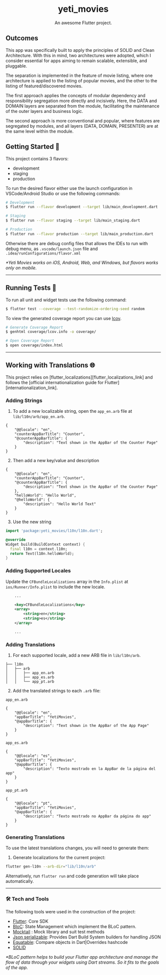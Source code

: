 <h1 align="center">yeti_movies</h1>


<p align="center">An awesome Flutter project.</p>

Outcomes
--------

This app was specifically built to apply the principles of SOLID and Clean Architecture. With this in mind, two architectures were adopted, which I consider essential for apps aiming to remain scalable, extensible, and pluggable.

The separation is implemented in the feature of movie listing, where one architecture is applied to the listing of popular movies, and the other to the listing of featured/discovered movies.

The first approach applies the concepts of modular dependency and responsibility segregation more directly and incisively. Here, the DATA and DOMAIN layers are separated from the module, facilitating the maintenance of the outer layers and business logic.

The second approach is more conventional and popular, where features are segregated by modules, and all layers (DATA, DOMAIN, PRESENTER) are at the same level within the module.

## Getting Started 🚀

This project contains 3 flavors:

- development
- staging
- production

To run the desired flavor either use the launch configuration in VSCode/Android Studio or use the following commands:

```sh
# Development
$ flutter run --flavor development --target lib/main_development.dart

# Staging
$ flutter run --flavor staging --target lib/main_staging.dart

# Production
$ flutter run --flavor production --target lib/main_production.dart
```

Otherwise there are debug config files that allows the IDEs to run with debug menu, as `.vscode/launch.json` file and `.idea/runConfigurations/flavor.xml`

_\*Yeti Movies works on iOS, Android, Web, and Windows, but flavors works only on mobile._

---

## Running Tests 🧪

To run all unit and widget tests use the following command:

```sh
$ flutter test --coverage --test-randomize-ordering-seed random
```

To view the generated coverage report you can use [lcov](https://github.com/linux-test-project/lcov).

```sh
# Generate Coverage Report
$ genhtml coverage/lcov.info -o coverage/

# Open Coverage Report
$ open coverage/index.html
```

---

## Working with Translations 🌐

This project relies on [flutter_localizations][flutter_localizations_link] and follows the [official internationalization guide for Flutter][internationalization_link].

### Adding Strings

1. To add a new localizable string, open the `app_en.arb` file at `lib/l10n/arb/app_en.arb`.

```arb
{
    "@@locale": "en",
    "counterAppBarTitle": "Counter",
    "@counterAppBarTitle": {
        "description": "Text shown in the AppBar of the Counter Page"
    }
}
```

2. Then add a new key/value and description

```arb
{
    "@@locale": "en",
    "counterAppBarTitle": "Counter",
    "@counterAppBarTitle": {
        "description": "Text shown in the AppBar of the Counter Page"
    },
    "helloWorld": "Hello World",
    "@helloWorld": {
        "description": "Hello World Text"
    }
}
```

3. Use the new string

```dart
import 'package:yeti_movies/l10n/l10n.dart';

@override
Widget build(BuildContext context) {
  final l10n = context.l10n;
  return Text(l10n.helloWorld);
}
```

### Adding Supported Locales

Update the `CFBundleLocalizations` array in the `Info.plist` at `ios/Runner/Info.plist` to include the new locale.

```xml
    ...

    <key>CFBundleLocalizations</key>
	<array>
		<string>en</string>
		<string>es</string>
	</array>

    ...
```

### Adding Translations

1. For each supported locale, add a new ARB file in `lib/l10n/arb`.

```
├── l10n
│   ├── arb
│   │   ├── app_en.arb
│   │   ├── app_es.arb
│   │   └── app_pt.arb
```

2. Add the translated strings to each `.arb` file:

`app_en.arb`

```arb
{
    "@@locale": "en",
    "appBarTitle": "YetiMovies",
    "@appBarTitle": {
        "description": "Text shown in the AppBar of the App Page"
    }
}
```

`app_es.arb`

```arb
{
    "@@locale": "es",
    "appBarTitle": "YetiMovies",
    "@appBarTitle": {
        "description": "Texto mostrado en la AppBar de la página del app"
    }
}
```

`app_pt.arb`

```arb
{
    "@@locale": "pt",
    "appBarTitle": "YetiMovies",
    "@appBarTitle": {
        "description": "Texto mostrado no AppBar da página do app"
    }
}
```

### Generating Translations

To use the latest translations changes, you will need to generate them:

1. Generate localizations for the current project:

```sh
flutter gen-l10n --arb-dir="lib/l10n/arb"
```

Alternatively, run `flutter run` and code generation will take place automatically.

---

### 🛠 Tech and Tools
The following tools were used in the construction of the project:

- [Flutter](https://flutter.dev/): Core SDK
- [BloC](https://pub.dev/packages/bloc): State Management which implement the BLoC pattern.
- [Mocktail](https://pub.dev/packages/mocktail) : Mock library and suit test methods
- [Json serializable](https://pub.dev/packages/json_serializable): Provides Dart Build System builders for handling JSON
- [Equatable](https://pub.dev/packages/equatable): Compare objects in Dart|Overrides hashcode 
- [SOLID](https://en.wikipedia.org/wiki/SOLID)

_\*BLoC pattern helps to build your Flutter app architecture and manage the flow of data through your widgets using Dart streams. So it fits to the goals of the app._